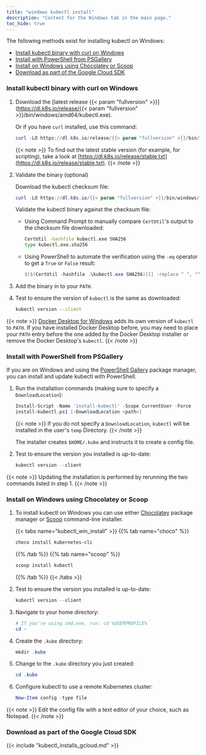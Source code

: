 ```yaml
---
title: "windows kubectl install"
description: "Content for the Windows tab in the main page."
toc_hide: true
---
```


The following methods exist for installing kubectl on Windows:

- [Install kubectl binary with curl on Windows](#install-kubectl-binary-with-curl-on-windows)
- [Install with PowerShell from PSGallery](#install-with-powershell-from-psgallery)
- [Install on Windows using Chocolatey or Scoop](#install-on-windows-using-chocolatey-or-scoop)
- [Download as part of the Google Cloud SDK](#download-as-part-of-the-google-cloud-sdk)


### Install kubectl binary with curl on Windows

1. Download the [latest release {{< param "fullversion" >}}](https://dl.k8s.io/release/{{< param "fullversion" >}}/bin/windows/amd64/kubectl.exe).

   Or if you have `curl` installed, use this command:

   ```powershell
   curl -LO https://dl.k8s.io/release/{{< param "fullversion" >}}/bin/windows/amd64/kubectl.exe
   ```

   {{< note >}}
   To find out the latest stable version (for example, for scripting), take a look at [https://dl.k8s.io/release/stable.txt](https://dl.k8s.io/release/stable.txt).
   {{< /note >}}

1. Validate the binary (optional)

   Download the kubectl checksum file:

   ```powershell
   curl -LO https://dl.k8s.io/{{< param "fullversion" >}}/bin/windows/amd64/kubectl.exe.sha256
   ```

   Validate the kubectl binary against the checksum file:

   - Using Command Prompt to manually compare `CertUtil`'s output to the checksum file downloaded:

     ```cmd
     CertUtil -hashfile kubectl.exe SHA256
     type kubectl.exe.sha256
     ```

   - Using PowerShell to automate the verification using the `-eq` operator to get a `True` or `False` result:

     ```powershell
     $($(CertUtil -hashfile .\kubectl.exe SHA256)[1] -replace " ", "") -eq $(type .\kubectl.exe.sha256)
     ```

1. Add the binary in to your `PATH`.

1. Test to ensure the version of `kubectl` is the same as downloaded:

   ```cmd
   kubectl version --client
   ```

{{< note >}}
[Docker Desktop for Windows](https://docs.docker.com/docker-for-windows/#kubernetes) adds its own version of `kubectl` to `PATH`.
If you have installed Docker Desktop before, you may need to place your `PATH` entry before the one added by the Docker Desktop installer or remove the Docker Desktop's `kubectl`.
{{< /note >}}

### Install with PowerShell from PSGallery

If you are on Windows and using the [PowerShell Gallery](https://www.powershellgallery.com/) package manager, you can install and update kubectl with PowerShell.

1. Run the installation commands (making sure to specify a `DownloadLocation`):

   ```powershell
   Install-Script -Name 'install-kubectl' -Scope CurrentUser -Force
   install-kubectl.ps1 [-DownloadLocation <path>]
   ```

   {{< note >}}
   If you do not specify a `DownloadLocation`, `kubectl` will be installed in the user's `temp` Directory.
   {{< /note >}}

   The installer creates `$HOME/.kube` and instructs it to create a config file.

1. Test to ensure the version you installed is up-to-date:

   ```powershell
   kubectl version --client
   ```

{{< note >}}
Updating the installation is performed by rerunning the two commands listed in step 1.
{{< /note >}}

### Install on Windows using Chocolatey or Scoop

1. To install kubectl on Windows you can use either [Chocolatey](https://chocolatey.org) package manager or [Scoop](https://scoop.sh) command-line installer.

   {{< tabs name="kubectl_win_install" >}}
   {{% tab name="choco" %}}
   ```powershell
   choco install kubernetes-cli
   ```
   {{% /tab %}}
   {{% tab name="scoop" %}}
   ```powershell
   scoop install kubectl
   ```
   {{% /tab %}}
   {{< /tabs >}}


1. Test to ensure the version you installed is up-to-date:

   ```powershell
   kubectl version --client
   ```

1. Navigate to your home directory:

   ```powershell
   # If you're using cmd.exe, run: cd %USERPROFILE%
   cd ~
   ```

1. Create the `.kube` directory:

   ```powershell
   mkdir .kube
   ```

1. Change to the `.kube` directory you just created:

   ```powershell
   cd .kube
   ```

1. Configure kubectl to use a remote Kubernetes cluster:

   ```powershell
   New-Item config -type file
   ```

{{< note >}}
Edit the config file with a text editor of your choice, such as Notepad.
{{< /note >}}



### Download as part of the Google Cloud SDK

{{< include "kubectl_installs_gcloud.md" >}}